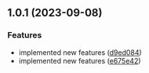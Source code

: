 

## 1.0.1 (2023-09-08)


### Features

* implemented new features ([d9ed084](https://github.com/francis-buabin-owusu/release-it/commit/d9ed084417121fc77aa4108a98172cb97564d4f8))
* implemented new features ([e675e42](https://github.com/francis-buabin-owusu/release-it/commit/e675e42e373cc3f8b5c819bcebd22349491fc681))